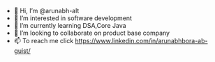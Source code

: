 - 👋 Hi, I’m @arunabh-alt
- 👀 I’m interested in software development
- 🌱 I’m currently learning DSA,Core Java
- 💞️ I’m looking to collaborate on product base company
- 📫 To reach me click https://www.linkedin.com/in/arunabhbora-ab-guist/

<!---
arunabh-alt/arunabh-alt is a ✨ special ✨ repository because its `README.md` (this file) appears on your GitHub profile.
You can click the Preview link to take a look at your changes.
--->
